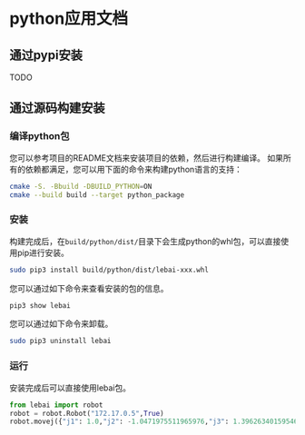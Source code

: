# python应用文档
## 通过pypi安装
TODO
## 通过源码构建安装
### 编译python包
您可以参考项目的README文档来安装项目的依赖，然后进行构建编译。
如果所有的依赖都满足，您可以用下面的命令来构建python语言的支持：
```bash
cmake -S. -Bbuild -DBUILD_PYTHON=ON
cmake --build build --target python_package
```
### 安装
构建完成后，在`build/python/dist/`目录下会生成python的whl包，可以直接使用pip进行安装。
```bash
sudo pip3 install build/python/dist/lebai-xxx.whl
```
您可以通过如下命令来查看安装的包的信息。
```bash
pip3 show lebai
```

您可以通过如下命令来卸载。
```bash
sudo pip3 uninstall lebai
```
### 运行
安装完成后可以直接使用lebai包。

```python
from lebai import robot
robot = robot.Robot("172.17.0.5",True)
robot.movej({"j1": 1.0,"j2": -1.0471975511965976,"j3": 1.3962634015954636,"j4": -0.17453292519943295,"j5": -1.0471975511965976,"j6": 0.0},1.0,1.0,0.0,0.0)
```
